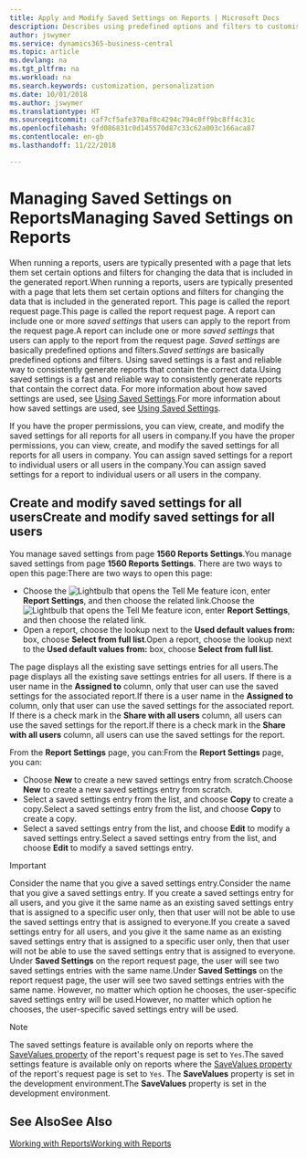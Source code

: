 ```yaml
---
title: Apply and Modify Saved Settings on Reports | Microsoft Docs
description: Describes using predefined options and filters to customise a report, and to generate the correct data.
author: jswymer
ms.service: dynamics365-business-central
ms.topic: article
ms.devlang: na
ms.tgt_pltfrm: na
ms.workload: na
ms.search.keywords: customization, personalization
ms.date: 10/01/2018
ms.author: jswymer
ms.translationtype: HT
ms.sourcegitcommit: caf7cf5afe370af0c4294c794c0ff9bc8ff4c31c
ms.openlocfilehash: 9fd086831c0d145570d87c33c62a003c166aca87
ms.contentlocale: en-gb
ms.lasthandoff: 11/22/2018

---
```

# <a name="managing-saved-settings-on-reports"></a><span data-ttu-id="d9dd1-103">Managing Saved Settings on Reports</span><span class="sxs-lookup"><span data-stu-id="d9dd1-103">Managing Saved Settings on Reports</span></span>
<span data-ttu-id="d9dd1-104">When running a reports, users are typically presented with a page that lets them set certain options and filters for changing the data that is included in the generated report.</span><span class="sxs-lookup"><span data-stu-id="d9dd1-104">When running a reports, users are typically presented with a page that lets them set certain options and filters for changing the data that is included in the generated report.</span></span> <span data-ttu-id="d9dd1-105">This page is called the report request page.</span><span class="sxs-lookup"><span data-stu-id="d9dd1-105">This page is called the report request page.</span></span> <span data-ttu-id="d9dd1-106">A report can include one or more *saved settings* that users can apply to the report from the request page.</span><span class="sxs-lookup"><span data-stu-id="d9dd1-106">A report can include one or more *saved settings* that users can apply to the report from the request page.</span></span> <span data-ttu-id="d9dd1-107">*Saved settings* are basically predefined options and filters.</span><span class="sxs-lookup"><span data-stu-id="d9dd1-107">*Saved settings* are basically predefined options and filters.</span></span> <span data-ttu-id="d9dd1-108">Using saved settings is a fast and reliable way to consistently generate reports that contain the correct data.</span><span class="sxs-lookup"><span data-stu-id="d9dd1-108">Using saved settings is a fast and reliable way to consistently generate reports that contain the correct data.</span></span> <span data-ttu-id="d9dd1-109">For more information about how saved settings are used, see [Using Saved Settings](ui-work-report.md#SavedSettings).</span><span class="sxs-lookup"><span data-stu-id="d9dd1-109">For more information about how saved settings are used, see [Using Saved Settings](ui-work-report.md#SavedSettings).</span></span>

<span data-ttu-id="d9dd1-110">If you have the proper permissions, you can view, create, and modify the saved settings for all reports for all users in company.</span><span class="sxs-lookup"><span data-stu-id="d9dd1-110">If you have the proper permissions, you can view, create, and modify the saved settings for all reports for all users in company.</span></span> <span data-ttu-id="d9dd1-111">You can assign saved settings for a report to individual users or all users in the company.</span><span class="sxs-lookup"><span data-stu-id="d9dd1-111">You can assign saved settings for a report to individual users or all users in the company.</span></span>

<!-- 
## Apply saved settings to a report
1. Open the report.

   The report request page appears.    
2. In the **Saved Settings** section of the page, set the **Name** field  to the saved settings that you want to use.

   The **Saved Settings** section only appears if the report has been run before or if there are existing saved settings entries. The saved settings entry called **Last used options and filters** is always available. These settings are the option and filter values that were used the last time you ran the report.

-->

## <a name="create-and-modify-saved-settings-for-all-users"></a><span data-ttu-id="d9dd1-112">Create and modify saved settings for all users</span><span class="sxs-lookup"><span data-stu-id="d9dd1-112">Create and modify saved settings for all users</span></span>
<span data-ttu-id="d9dd1-113">You manage saved settings from page **1560 Reports Settings**.</span><span class="sxs-lookup"><span data-stu-id="d9dd1-113">You manage saved settings from page **1560 Reports Settings**.</span></span> <span data-ttu-id="d9dd1-114">There are two ways to open this page:</span><span class="sxs-lookup"><span data-stu-id="d9dd1-114">There are two ways to open this page:</span></span>
-   <span data-ttu-id="d9dd1-115">Choose the ![Lightbulb that opens the Tell Me feature](media/ui-search/search_small.png "Tell me what you want to do") icon, enter **Report Settings**, and then choose the related link.</span><span class="sxs-lookup"><span data-stu-id="d9dd1-115">Choose the ![Lightbulb that opens the Tell Me feature](media/ui-search/search_small.png "Tell me what you want to do") icon, enter **Report Settings**, and then choose the related link.</span></span>
-   <span data-ttu-id="d9dd1-116">Open a report, choose the lookup next to the **Used default values from:** box, choose **Select from full list**.</span><span class="sxs-lookup"><span data-stu-id="d9dd1-116">Open a report, choose the lookup next to the **Used default values from:** box, choose **Select from full list**.</span></span>

<span data-ttu-id="d9dd1-117">The page displays all the existing save settings entries for all users.</span><span class="sxs-lookup"><span data-stu-id="d9dd1-117">The page displays all the existing save settings entries for all users.</span></span> <span data-ttu-id="d9dd1-118">If there is a user name in the **Assigned to** column, only that user can use the saved settings for the associated report.</span><span class="sxs-lookup"><span data-stu-id="d9dd1-118">If there is a user name in the **Assigned to** column, only that user can use the saved settings for the associated report.</span></span> <span data-ttu-id="d9dd1-119">If there is a check mark in the **Share with all users** column, all users can use the saved settings for the report.</span><span class="sxs-lookup"><span data-stu-id="d9dd1-119">If there is a check mark in the **Share with all users** column, all users can use the saved settings for the report.</span></span>

<span data-ttu-id="d9dd1-120">From the **Report Settings** page, you can:</span><span class="sxs-lookup"><span data-stu-id="d9dd1-120">From the **Report Settings** page, you can:</span></span>
-   <span data-ttu-id="d9dd1-121">Choose **New** to create a new saved settings entry from scratch.</span><span class="sxs-lookup"><span data-stu-id="d9dd1-121">Choose **New** to create a new saved settings entry from scratch.</span></span>
-   <span data-ttu-id="d9dd1-122">Select a saved settings entry from the list, and choose **Copy** to create a copy.</span><span class="sxs-lookup"><span data-stu-id="d9dd1-122">Select a saved settings entry from the list, and choose **Copy** to create a copy.</span></span>
-   <span data-ttu-id="d9dd1-123">Select a saved settings entry from the list, and choose **Edit** to modify a saved settings entry.</span><span class="sxs-lookup"><span data-stu-id="d9dd1-123">Select a saved settings entry from the list, and choose **Edit** to modify a saved settings entry.</span></span>


> [!Important]
> <span data-ttu-id="d9dd1-124">Consider the name that you give a saved settings entry.</span><span class="sxs-lookup"><span data-stu-id="d9dd1-124">Consider the name that you give a saved settings entry.</span></span> <span data-ttu-id="d9dd1-125">If you create a saved settings entry for all users, and you give it the same name as an existing saved settings entry that is assigned to a specific user only, then that user will not be able to use the saved settings entry that is assigned to everyone.</span><span class="sxs-lookup"><span data-stu-id="d9dd1-125">If you create a saved settings entry for all users, and you give it the same name as an existing saved settings entry that is assigned to a specific user only, then that user will not be able to use the saved settings entry that is assigned to everyone.</span></span>  <span data-ttu-id="d9dd1-126">Under **Saved Settings** on the report request page, the user will see two saved settings entries with the same name.</span><span class="sxs-lookup"><span data-stu-id="d9dd1-126">Under **Saved Settings** on the report request page, the user will see two saved settings entries with the same name.</span></span> <span data-ttu-id="d9dd1-127">However, no matter which option he chooses, the user-specific saved settings entry will be used.</span><span class="sxs-lookup"><span data-stu-id="d9dd1-127">However, no matter which option he chooses, the user-specific saved settings entry will be used.</span></span>

> [!NOTE]
> <span data-ttu-id="d9dd1-128">The saved settings feature is available only on reports where the [SaveValues property](https://docs.microsoft.com/en-us/dynamics-nav/savevalues-property) of the report's request page is set to `Yes`.</span><span class="sxs-lookup"><span data-stu-id="d9dd1-128">The saved settings feature is available only on reports where the [SaveValues property](https://docs.microsoft.com/en-us/dynamics-nav/savevalues-property) of the report's request page is set to `Yes`.</span></span> <span data-ttu-id="d9dd1-129">The **SaveValues** property is set in the development environment.</span><span class="sxs-lookup"><span data-stu-id="d9dd1-129">The **SaveValues** property is set in the development environment.</span></span>  

## <a name="see-also"></a><span data-ttu-id="d9dd1-130">See Also</span><span class="sxs-lookup"><span data-stu-id="d9dd1-130">See Also</span></span>
[<span data-ttu-id="d9dd1-131">Working with Reports</span><span class="sxs-lookup"><span data-stu-id="d9dd1-131">Working with Reports</span></span>](ui-work-report.md)  

